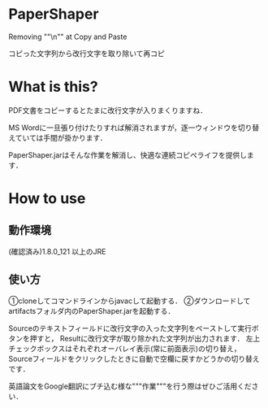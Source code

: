 # PaperShaper
Removing ""\n"" at Copy and Paste

コピった文字列から改行文字を取り除いて再コピ

# What is this?
PDF文書をコピーするとたまに改行文字が入りまくりますね．

MS Wordに一旦張り付けたりすれば解消されますが，逐一ウィンドウを切り替えていては手間が掛かります．

PaperShaper.jarはそんな作業を解消し、快適な連続コピペライフを提供します．

# How to use
## 動作環境
(確認済み)1.8.0_121 以上のJRE　　

## 使い方
①cloneしてコマンドラインからjavacして起動する．
②ダウンロードしてartifactsフォルダ内のPaperShaper.jarを起動する．

Sourceのテキストフィールドに改行文字の入った文字列をペーストして実行ボタンを押すと，
Resultに改行文字が取り除かれた文字列が出力されます．
左上チェックボックスはそれぞれオーバレイ表示(常に前面表示)の切り替え，
Sourceフィールドをクリックしたときに自動で空欄に戻すかどうかの切り替えです．

英語論文をGoogle翻訳にブチ込む様な"""作業"""を行う際はぜひご活用ください．
